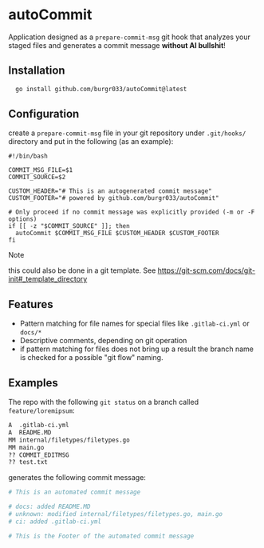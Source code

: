 # autoCommit

Application designed as a `prepare-commit-msg` git hook that analyzes your staged files and generates a commit message **without AI bullshit**!

## Installation

```bash
  go install github.com/burgr033/autoCommit@latest
```

## Configuration

create a `prepare-commit-msg` file in your git repository under `.git/hooks/` directory and put in the following (as an example):

```
#!/bin/bash

COMMIT_MSG_FILE=$1
COMMIT_SOURCE=$2

CUSTOM_HEADER="# This is an autogenerated commit message"
CUSTOM_FOOTER="# powered by github.com/burgr033/autoCommit"

# Only proceed if no commit message was explicitly provided (-m or -F options)
if [[ -z "$COMMIT_SOURCE" ]]; then
  autoCommit $COMMIT_MSG_FILE $CUSTOM_HEADER $CUSTOM_FOOTER
fi
```
> [!NOTE]
> this could also be done in a git template. See https://git-scm.com/docs/git-init#_template_directory


## Features

- Pattern matching for file names for special files like `.gitlab-ci.yml` or `docs/*`
- Descriptive comments, depending on git operation
- if pattern matching for files does not bring up a result the branch name is checked for a possible "git flow" naming.

## Examples

The repo with the following `git status` on a branch called `feature/loremipsum`:

```bash
A  .gitlab-ci.yml
A  README.MD
MM internal/filetypes/filetypes.go
MM main.go
?? COMMIT_EDITMSG
?? test.txt
```

generates the following commit message:

```bash
# This is an automated commit message

# docs: added README.MD
# unknown: modified internal/filetypes/filetypes.go, main.go
# ci: added .gitlab-ci.yml

# This is the Footer of the automated commit message
```
